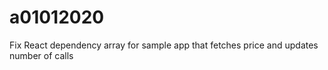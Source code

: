 # a01012020
Fix React dependency array for sample app that fetches price and updates number of calls
